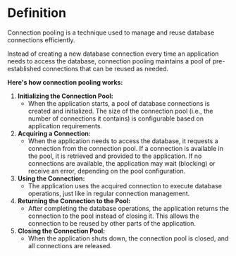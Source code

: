 # Definition
Connection pooling is a technique used to manage and reuse database connections efficiently.

Instead of creating a new database connection every time an application needs to access the database,
connection pooling maintains a pool of pre-established connections that can be reused as needed.

**Here's how connection pooling works:**

1. **Initializing the Connection Pool:**
    - When the application starts, a pool of database connections is created and initialized. The size of the connection pool (i.e., the number of connections it contains) is configurable based on application requirements.
2. **Acquiring a Connection:**
    - When the application needs to access the database, it requests a connection from the connection pool. If a connection is available in the pool, it is retrieved and provided to the application. If no connections are available, the application may wait (blocking) or receive an error, depending on the pool configuration.
3. **Using the Connection:**
    - The application uses the acquired connection to execute database operations, just like in regular connection management.
4. **Returning the Connection to the Pool:**
    - After completing the database operations, the application returns the connection to the pool instead of closing it. This allows the connection to be reused by other parts of the application.
5. **Closing the Connection Pool:**
    - When the application shuts down, the connection pool is closed, and all connections are released.
